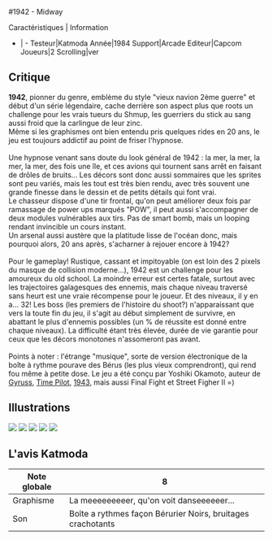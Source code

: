 #1942 - Midway

Caractéristiques | Information
- | -
Testeur|Katmoda
Année|1984
Support|Arcade
Editeur|Capcom
Joueurs|2
Scrolling|ver

## Critique
<b>1942</b>, pionner du genre, emblème du style "vieux navion 2ème guerre" et début d'un série légendaire, cache derrière son aspect plus que roots un challenge pour les vrais tueurs du Shmup, les guerriers du stick au sang aussi froid que la carlingue de leur zinc.<br/>Même si les graphismes ont bien entendu pris quelques rides en 20 ans, le jeu est toujours addictif au point de friser l'hypnose.<br/><br/>Une hypnose venant sans doute du look général de 1942 : la mer, la mer, la mer, la mer, des fois une île, et ces avions qui tournent sans arrêt en faisant de drôles de bruits... Les décors sont donc aussi sommaires que les sprites sont peu variés, mais les tout est très bien rendu, avec très souvent une grande finesse dans le dessin et de petits détails qui font vrai.<br/>Le chasseur dispose d'une tir frontal, qu'on peut améliorer deux fois par ramassage de power ups marqués "POW", il peut aussi s'accompagner de deux modules vulnérables aux tirs. Pas de smart bomb, mais un looping rendant invincible un cours instant.<br/>Un arsenal aussi austère que la platitude lisse de l'océan donc, mais pourquoi alors, 20 ans après, s'acharner à rejouer encore à 1942?<br/><br/>Pour le gameplay! Rustique, cassant et impitoyable (on est loin des 2 pixels du masque de collision moderne...), 1942 est un challenge pour les amoureux du old school. La moindre erreur est certes fatale, surtout avec les trajectoires galagesques des ennemis, mais chaque niveau traversé sans heurt est une vraie récompense pour le joueur. Et des niveaux, il y en a... 32! Les boss (les premiers de l'histoire du shoot?) n'apparaissant que vers la toute fin du jeu, il s'agit au début simplement de survivre, en abattant le plus d'ennemis possibles (un % de réussite est donné entre chaque niveaux). La difficulté étant très élevée, durée de vie garantie pour ceux que les décors monotones n'assomeront pas avant.<br/><br/>Points à noter : l'étrange "musique", sorte de version électronique de la boîte à rythme pourave des Bérus (les plus vieux comprendront), qui rend fou même à petite dose. Le jeu a été conçu par Yoshiki Okamoto, auteur de <a href="index.php?page=fiche&id=168" target="_blank">Gyruss</a>, <a href="index.php?page=fiche&id=194" target="_blank">Time Pilot</a>, <a href="index.php?page=fiche&id=30" target="_blank">1943</a>, mais aussi Final Fight et Street Figher II =)

## Illustrations
![](http://www.shmup.com/images/thumbs/img_fiche_1_4.gif)
![](http://www.shmup.com/images/thumbs/img_fiche_2_4.gif)
![](http://www.shmup.com/images/thumbs/img_fiche_3_4.gif)
![](http://www.shmup.com/images/thumbs/)
![](http://www.shmup.com/images/thumbs/)

## L'avis Katmoda
Note globale|8
-|-
Graphisme|La meeeeeeeeer, qu'on voit danseeeeeer...
Son|Boîte a rythmes façon Bérurier Noirs, bruitages crachotants
